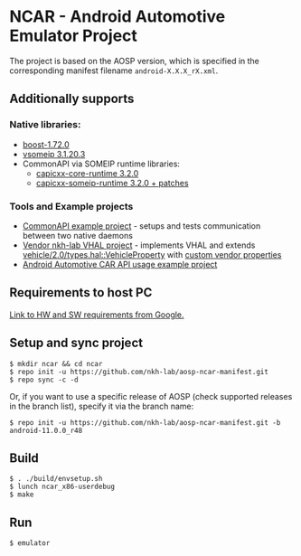 
# NCAR - Android Automotive Emulator Project

The project is based on the AOSP version, which is specified in the corresponding manifest filename `android-X.X.X_rX.xml`.

## Additionally supports
### Native libraries:
* [boost-1.72.0](https://github.com/boostorg/)
* [vsomeip 3.1.20.3](https://github.com/COVESA/vsomeip)
* CommonAPI via SOMEIP runtime libraries:
    * [capicxx-core-runtime 3.2.0](https://github.com/COVESA/capicxx-core-runtime)
    * [capicxx-someip-runtime 3.2.0 + patches](https://github.com/COVESA/capicxx-someip-runtime)

### Tools and Example projects
* [CommonAPI example project](https://github.com/nkh-lab/genivi-capi-someip-examples) - setups and tests communication between two native daemons
* [Vendor nkh-lab VHAL project](https://github.com/nkh-lab/aosp-ncar-vehicle-hal) - implements VHAL and extends [vehicle/2.0/types.hal::VehicleProperty](https://cs.android.com/android/platform/superproject/+/master:hardware/interfaces/automotive/vehicle/2.0/types.hal;drc=0e6c4ce8731b3cead9966506b08eb69277926f08;l=153) with [custom vendor properties](https://github.com/nkh-lab/aosp-ncar-vehicle-hal/blob/master/1.0/types.hal) 
* [Android Automotive CAR API usage example project](https://github.com/nkh-lab/car-api-hello-world)

## Requirements to host PC
[Link to HW and SW requirements from Google.](https://source.android.com/setup/build/requirements)

## Setup and sync project
```
$ mkdir ncar && cd ncar
$ repo init -u https://github.com/nkh-lab/aosp-ncar-manifest.git
$ repo sync -c -d
```
Or, if you want to use a specific release of AOSP (check supported releases in the branch list), specify it via the branch name:
```
$ repo init -u https://github.com/nkh-lab/aosp-ncar-manifest.git -b android-11.0.0_r48
```

## Build
```
$ . ./build/envsetup.sh
$ lunch ncar_x86-userdebug
$ make
```

## Run
```
$ emulator
```
